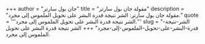 +++
author = "جان بول سارتر"
title = "مقولة جان بول سارتر"
description = "مقولة جان بول سارتر: الشر نتيجة قدرة البشر على تحويل الملموس إلى مجرد."
quote = '''الشر نتيجة قدرة البشر على تحويل الملموس إلى مجرد.''' 
slug = "الشر-نتيجة-قدرة-البشر-على-تحويل-الملموس-إلى-مجرد"
+++
الشر نتيجة قدرة البشر على تحويل الملموس إلى مجرد.

